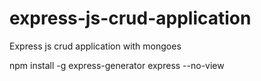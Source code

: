 # express-js-crud-application
Express js crud application with mongoes

npm install -g express-generator
express --no-view